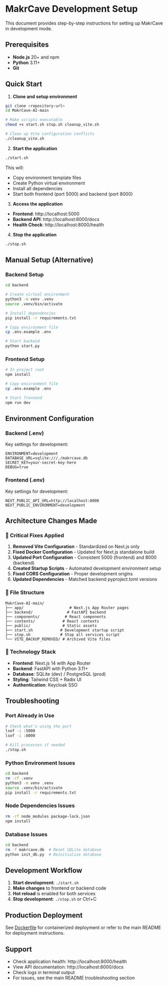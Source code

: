 # MakrCave Development Setup

This document provides step-by-step instructions for setting up MakrCave in development mode.

## Prerequisites

- **Node.js** 20+ and npm
- **Python** 3.11+
- **Git**

## Quick Start

1. **Clone and setup environment**

```bash
git clone <repository-url>
cd MakrCave-AI-main

# Make scripts executable
chmod +x start.sh stop.sh cleanup_vite.sh

# Clean up Vite configuration conflicts
./cleanup_vite.sh
```

2. **Start the application**

```bash
./start.sh
```

This will:

- Copy environment template files
- Create Python virtual environment
- Install all dependencies
- Start both frontend (port 5000) and backend (port 8000)

3. **Access the application**

- **Frontend**: http://localhost:5000
- **Backend API**: http://localhost:8000/docs
- **Health Check**: http://localhost:8000/health

4. **Stop the application**

```bash
./stop.sh
```

## Manual Setup (Alternative)

### Backend Setup

```bash
cd backend

# Create virtual environment
python3 -m venv .venv
source .venv/bin/activate

# Install dependencies
pip install -r requirements.txt

# Copy environment file
cp .env.example .env

# Start backend
python start.py
```

### Frontend Setup

```bash
# In project root
npm install

# Copy environment file
cp .env.example .env

# Start frontend
npm run dev
```

## Environment Configuration

### Backend (.env)

Key settings for development:

```env
ENVIRONMENT=development
DATABASE_URL=sqlite:///./makrcave.db
SECRET_KEY=your-secret-key-here
DEBUG=true
```

### Frontend (.env)

Key settings for development:

```env
NEXT_PUBLIC_API_URL=http://localhost:8000
NEXT_PUBLIC_ENVIRONMENT=development
```

## Architecture Changes Made

### 🔧 Critical Fixes Applied

1. **Removed Vite Configuration** - Standardized on Next.js only
2. **Fixed Docker Configuration** - Updated for Next.js standalone build
3. **Updated Port Configuration** - Consistent 5000 (frontend) and 8000 (backend)
4. **Created Startup Scripts** - Automated development environment setup
5. **Fixed CORS Configuration** - Proper development origins
6. **Updated Dependencies** - Matched backend pyproject.toml versions

### 📁 File Structure

```
MakrCave-AI-main/
├── app/                    # Next.js App Router pages
├── backend/               # FastAPI backend
├── components/           # React components
├── contexts/            # React contexts
├── public/              # Static assets
├── start.sh            # Development startup script
├── stop.sh             # Stop all services script
└── VITE_BACKUP_REMOVED/ # Archived Vite files
```

### 🚀 Technology Stack

- **Frontend**: Next.js 14 with App Router
- **Backend**: FastAPI with Python 3.11+
- **Database**: SQLite (dev) / PostgreSQL (prod)
- **Styling**: Tailwind CSS + Radix UI
- **Authentication**: Keycloak SSO

## Troubleshooting

### Port Already in Use

```bash
# Check what's using the port
lsof -i :5000
lsof -i :8000

# Kill processes if needed
./stop.sh
```

### Python Environment Issues

```bash
cd backend
rm -rf .venv
python3 -m venv .venv
source .venv/bin/activate
pip install -r requirements.txt
```

### Node Dependencies Issues

```bash
rm -rf node_modules package-lock.json
npm install
```

### Database Issues

```bash
cd backend
rm -f makrcave.db  # Reset SQLite database
python init_db.py  # Reinitialize database
```

## Development Workflow

1. **Start development**: `./start.sh`
2. **Make changes** to frontend or backend code
3. **Hot reload** is enabled for both services
4. **Stop development**: `./stop.sh` or Ctrl+C

## Production Deployment

See [Dockerfile](./Dockerfile) for containerized deployment or refer to the main README for deployment instructions.

## Support

- Check application health: http://localhost:8000/health
- View API documentation: http://localhost:8000/docs
- Check logs in terminal output
- For issues, see the main README troubleshooting section
